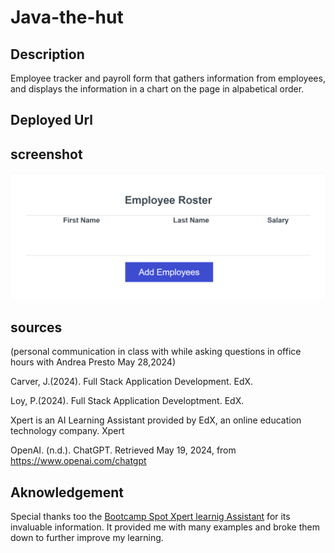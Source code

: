 # Java-the-hut

## Description
 Employee tracker and payroll form that gathers information from employees, and displays the information in a chart on the page in alpabetical order. 

## Deployed Url


## screenshot
![alt text](image.png)


## sources

(personal communication in class with while asking questions in office hours with Andrea Presto May 28,2024)

Carver, J.(2024). Full Stack Application Development. EdX.
 
Loy, P.(2024). Full Stack Application Developtment. EdX.

Xpert is an AI Learning Assistant provided by EdX, an online education technology company. Xpert

OpenAI. (n.d.). ChatGPT. Retrieved May 19, 2024, from https://www.openai.com/chatgpt

## Aknowledgement
Special thanks too the [Bootcamp Spot Xpert learnig Assistant](https://bootcampspot.instructure.com/?login_success=1) for its invaluable information. It provided me with many examples and broke them down to further improve my learning.


